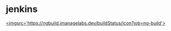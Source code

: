 # jenkins

<a href='https://ngbuild.imanagelabs.dev/job/ng-build/'><imgsrc='https://ngbuild.imanagelabs.dev/buildStatus/icon?job=ng-build'></a>
